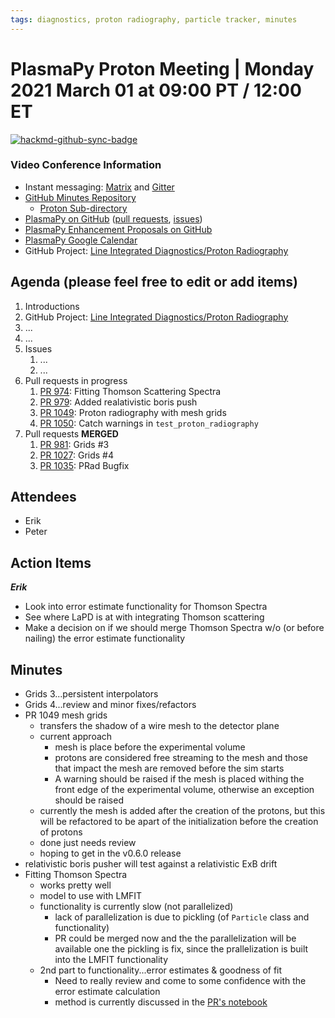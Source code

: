 ```yaml
---
tags: diagnostics, proton radiography, particle tracker, minutes
---
```


# PlasmaPy Proton Meeting | Monday 2021 March 01 at 09:00 PT / 12:00 ET

[![hackmd-github-sync-badge](https://hackmd.io/_K8DztcWS1inpn5IkxGKYA/badge)](https://hackmd.io/_K8DztcWS1inpn5IkxGKYA)


### Video Conference Information
* Instant messaging: [Matrix](https://element.im/app/#/room/#plasmapy:openastronomy.org) and [Gitter](https://gitter.im/PlasmaPy/Lobby)
* [GitHub Minutes Repository](https://github.com/PlasmaPy/plasmapy-project/tree/master/minutes)
    * [Proton Sub-directory](https://github.com/PlasmaPy/plasmapy-project/tree/master/minutes/proton_radiography)
* [PlasmaPy on GitHub](https://github.com/PlasmaPy/plasmapy) ([pull requests](https://github.com/PlasmaPy/plasmapy/pulls), [issues](https://github.com/PlasmaPy/plasmapy/issues))
* [PlasmaPy Enhancement Proposals on GitHub](https://github.com/PlasmaPy/PlasmaPy-PLEPs)
* [PlasmaPy Google Calendar](https://calendar.google.com/calendar?cid=bzVsb3ZkcW0zaWxsam00ZTlrMDd2cmw5bWdAZ3JvdXAuY2FsZW5kYXIuZ29vZ2xlLmNvbQ)
* GitHub Project: [Line Integrated Diagnostics/Proton Radiography](https://github.com/PlasmaPy/PlasmaPy/projects/21)

## Agenda (please feel free to edit or add items)

1. Introductions
2. GitHub Project: [Line Integrated Diagnostics/Proton Radiography](https://github.com/PlasmaPy/PlasmaPy/projects/21)
3. ...
4. ...
5. Issues
    1. ...
    2. ...
6. Pull requests in progress 
    1. [PR 974](https://github.com/PlasmaPy/PlasmaPy/pull/974): Fitting Thomson Scattering Spectra
    2. [PR 979](https://github.com/PlasmaPy/PlasmaPy/pull/979): Added realativistic boris push
    3. [PR 1049](https://github.com/PlasmaPy/PlasmaPy/pull/1049): Proton radiography with mesh grids
    4. [PR 1050](https://github.com/PlasmaPy/PlasmaPy/pull/1050): Catch warnings in `test_proton_radiography`
7. Pull requests **MERGED**
    1. [PR 981](https://github.com/PlasmaPy/PlasmaPy/pull/981): Grids #3
    2. [PR 1027](https://github.com/PlasmaPy/PlasmaPy/pull/1027): Grids #4
    3. [PR 1035](https://github.com/PlasmaPy/PlasmaPy/pull/1035): PRad Bugfix

## Attendees

* Erik
* Peter

## Action Items

***Erik***
* Look into error estimate functionality for Thomson Spectra
* See where LaPD is at with integrating Thomson scattering
* Make a decision on if we should merge Thomson Spectra w/o (or before nailing) the error estimate functionality

## Minutes

* Grids 3...persistent interpolators
* Grids 4...review and minor fixes/refactors
* PR 1049 mesh grids
    * transfers the shadow of a wire mesh to the detector plane
    * current approach
        * mesh is place before the experimental volume
        * protons are considered free streaming to the mesh and those that impact the mesh are removed before the sim starts
        * A warning should be raised if the mesh is placed withing the front edge of the experimental volume, otherwise an exception should be raised
    * currently the mesh is added after the creation of the protons, but this will be refactored to be apart of the initialization before the creation of protons
    * done just needs review
    * hoping to get in the v0.6.0 release
* relativistic boris pusher will test against a relativistic ExB drift
* Fitting Thomson Spectra
    * works pretty well
    * model to use with LMFIT
    * functionality is currently slow (not parallelized)
        * lack of parallelization is due to pickling (of `Particle` class and functionality)
        * PR could be merged now and the the parallelization will be available one the pickling is fix, since the prallelization is built into the LMFIT functionality
    * 2nd part to functionality...error estimates & goodness of fit
        * Need to really review and come to some confidence with the error estimate calculation
        * method is currently discussed in the [PR's notebook](https://plasmapy--974.org.readthedocs.build/en/974/notebooks/thomson_fitting.html)
